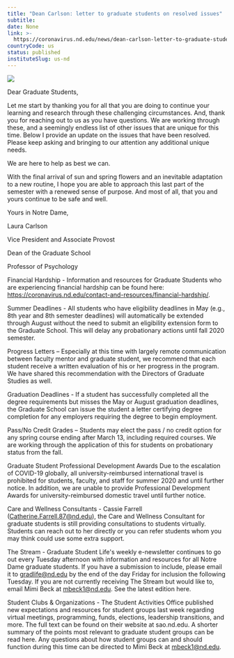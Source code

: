 ```yaml
---
title: "Dean Carlson: letter to graduate students on resolved issues"
subtitle: 
date: None
link: >-
  https://coronavirus.nd.edu/news/dean-carlson-letter-to-graduate-students-on-resolved-issues/
countryCode: us
status: published
instituteSlug: us-nd
---
```

![](https://coronavirus.nd.edu/stylesheets/themes/ndt/v3/images/ph-dome-1200x800.jpg)

Dear Graduate Students,

Let me start by thanking you for all that you are doing to continue your learning and research through these challenging circumstances. And, thank you for reaching out to us as you have questions. We are working through these, and a seemingly endless list of other issues that are unique for this time. Below I provide an update on the issues that have been resolved. Please keep asking and bringing to our attention any additional unique needs.

We are here to help as best we can.

With the final arrival of sun and spring flowers and an inevitable adaptation to a new routine, I hope you are able to approach this last part of the semester with a renewed sense of purpose. And most of all, that you and yours continue to be safe and well.

Yours in Notre Dame,

Laura Carlson

Vice President and Associate Provost

Dean of the Graduate School

Professor of Psychology

Financial Hardship - Information and resources for Graduate Students who are experiencing financial hardship can be found here: https://coronavirus.nd.edu/contact-and-resources/financial-hardship/.

Summer Deadlines - All students who have eligibility deadlines in May (e.g., 8th year and 8th semester deadlines) will automatically be extended through August without the need to submit an eligibility extension form to the Graduate School. This will delay any probationary actions until fall 2020 semester.

Progress Letters – Especially at this time with largely remote communication between faculty mentor and graduate student, we recommend that each student receive a written evaluation of his or her progress in the program. We have shared this recommendation with the Directors of Graduate Studies as well.

Graduation Deadlines - If a student has successfully completed all the degree requirements but misses the May or August graduation deadlines, the Graduate School can issue the student a letter certifying degree completion for any employers requiring the degree to begin employment.

Pass/No Credit Grades – Students may elect the pass / no credit option for any spring course ending after March 13, including required courses. We are working through the application of this for students on probationary status from the fall.

Graduate Student Professional Development Awards Due to the escalation of COVID-19 globally, all university-reimbursed international travel is prohibited for students, faculty, and staff for summer 2020 and until further notice. In addition, we are unable to provide Professional Development Awards for university-reimbursed domestic travel until further notice.

Care and Wellness Consultants - Cassie Farrell (Catherine.Farrell.87@nd.edu), the Care and Wellness Consultant for graduate students is still providing consultations to students virtually. Students can reach out to her directly or you can refer students whom you may think could use some extra support.

The Stream - Graduate Student Life's weekly e-newsletter continues to go out every Tuesday afternoon with information and resources for all Notre Dame graduate students. If you have a submission to include, please email it to gradlife@nd.edu by the end of the day Friday for inclusion the following Tuesday. If you are not currently receiving The Stream but would like to, email Mimi Beck at mbeck1@nd.edu. See the latest edition here.

Student Clubs & Organizations - The Student Activities Office published new expectations and resources for student groups last week regarding virtual meetings, programming, funds, elections, leadership transitions, and more. The full text can be found on their website at sao.nd.edu. A shorter summary of the points most relevant to graduate student groups can be read here. Any questions about how student groups can and should function during this time can be directed to Mimi Beck at mbeck1@nd.edu.